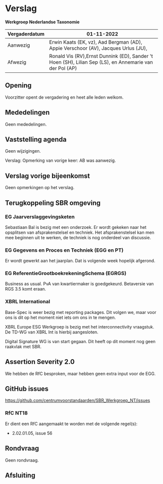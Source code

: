 # Verslag
 **Werkgroep Nederlandse Taxonomie**

| Vergaderdatum | 01-11-2022 |
| --- | --- |
| Aanwezig | Erwin Kaats (EK, vz), Aad Bergman (AD), Appie Verschoor (AV), Jacques Urlus (JU), 
| Afwezig |   Ronald Vis (RV),Ernst Dunnink (ED), Sander 't Hoen (SH), Lilian Sep (LS), en Annemarie van der Pol (AP)

## Opening
Voorzitter opent de vergadering en heet alle leden welkom.

## Mededelingen
Geen mededelingen.

## Vaststelling agenda
Geen wijzigingen.

Verslag:
Opmerking van vorige keer: AB was aanwezig.


## Verslag vorige bijeenkomst
Geen opmerkingen op het verslag.



## Terugkoppeling SBR omgeving

### EG Jaarverslaggevingsketen
Sebastiaan Bal is bezig met een onderzoek. Er wordt gekeken naar het opsplitsen van afsprakenstelsel en techniek.
Het afsprakenstelsel kan men mee beginnen uit te werken, de techniek is nog onderdeel van discussie.

### EG Gegevens en Proces en Techniek (EGG en PT)

Er wordt gewerkt aan het jaarplan. Dat is volgende week hopelijk afgerond.

### EG ReferentieGrootboekrekeningSchema (EGRGS)
Business as usual. PvA van kwartiermaker is goedgekeurd. Betaversie van RGS 3.5 komt eraan.

### XBRL International
Base-Spec is weer bezig met reporting packages. Dit volgen we, maar voor ons is dit op het moment niet iets om ons in te mengen.

XBRL Europe ESG Werkgroep is bezig met het interconnectivity vraagstuk. De TD-WG van XBRL Int is hierbij aangesloten.

Digital Signature WG is van start gegaan. Dit heeft op dit moment nog geen raakvlak met SBR.

## Assertion Severity 2.0
We hebben de RfC besproken, maar hebben geen extra input voor de EGG.

## GitHub issues 
https://github.com/centrumvoorstandaarden/SBR_Werkgroep_NT/issues

### RfC NT18

Er dient een RfC aangemaakt te worden met de volgende regel(s):

- 2.02.01.05, issue 56


## Rondvraag
Geen rondvraag.

## Afsluiting
